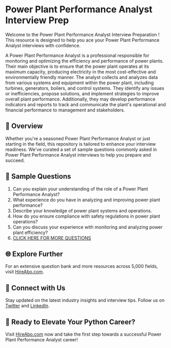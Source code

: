 # Power Plant Performance Analyst Interview Prep

Welcome to the Power Plant Performance Analyst Interview Preparation ! This resource is designed to help you ace your Power Plant Performance Analyst interviews with confidence.

A Power Plant Performance Analyst is a professional responsible for monitoring and optimizing the efficiency and performance of power plants. Their main objective is to ensure that the power plant operates at its maximum capacity, producing electricity in the most cost-effective and environmentally friendly manner. The analyst collects and analyzes data from various systems and equipment within the power plant, including turbines, generators, boilers, and control systems. They identify any issues or inefficiencies, propose solutions, and implement strategies to improve overall plant performance. Additionally, they may develop performance indicators and reports to track and communicate the plant's operational and financial performance to management and stakeholders.

## 🚀 Overview

Whether you're a seasoned Power Plant Performance Analyst or just starting in the field, this repository is tailored to enhance your interview readiness. We've curated a set of sample questions commonly asked in Power Plant Performance Analyst interviews to help you prepare and succeed.

## 📝 Sample Questions

1. Can you explain your understanding of the role of a Power Plant Performance Analyst?
2. What experience do you have in analyzing and improving power plant performance?
3. Describe your knowledge of power plant systems and operations.
4. How do you ensure compliance with safety regulations in power plant operations?
5. Can you discuss your experience with monitoring and analyzing power plant efficiency?
6. [CLICK HERE FOR MORE QUESTIONS](https://hireabo.com/job/20_4_8/Power%20Plant%20Performance%20Analyst)

## 🌐 Explore Further

For an extensive question bank and more resources across 5,000 fields, visit [HireAbo.com](https://www.hireabo.com).

## 📱 Connect with Us

Stay updated on the latest industry insights and interview tips. Follow us on [Twitter](https://twitter.com/hireabo) and [LinkedIn](https://www.linkedin.com/in/hire-abo-3609972a8/).

## 🚀 Ready to Elevate Your Python Career?

Visit [HireAbo.com](https://www.hireabo.com) now and take the first step towards a successful Power Plant Performance Analyst career!